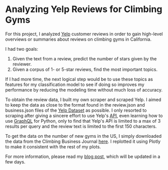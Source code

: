 # Analyzing Yelp Reviews for Climbing Gyms

For this project, I analyzed [Yelp](https://www.yelp.com) customer reviews in order to gain high-level overviews or summaries about reviews on climbing gyms in California.

I had two goals:

1. Given the text from a review, predict the number of stars given by the reviewer. 
2. Given a corpus of 1- or 5-star reviews, find the most important topics.

If I had more time, the next logical step would be to use these topics as features for my classification model to see if doing so improves my performance by reducing the modeling time without much loss of accuracy.



To obtain the review data, I built my own scraper and scraped Yelp. I aimed to keep the data as close to the format found in the review.json and business.json files of the [Yelp Dataset](https://www.yelp.com/dataset/challenge) as possible. I only resorted to scraping after giving a sincere effort to use Yelp's [API](https://www.yelp.com/developers/graphql/guides/requests), even learning how to use [GraphQL](https://github.com/graphql-python/gql) for Python, only to find that Yelp's API is limited to a max of 3 results per query and the review text is limited to the first 150 characters.

To get the data on the number of new gyms in the US, I simply downloaded the data from the Climbing Business Journal [here](http://www.climbingbusinessjournal.com/gyms-and-trends-of-2016/). I replotted it using Plotly to make it consistent with the rest of my plots.

For more information, please read my [blog post](https://harrisonized.github.io/2019/06/05/Project-4.html), which will be updated in a few days.
